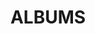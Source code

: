 ---
layout: album_gallery
resource: facebook
title: "ALBUMS"
description: "archive"
active: gallery
header-img: "img/gallery-bg.jpg"
images:

- image_path: /clothes/Japan/20250116_103609_473810486_18455315008065911_2649385862197426973_n.jpg
  gallery-folder: /gallery/clothes/Japan/
  gallery-name: Japan
  gallery-date: March 2025
- image_path: /clothes/RedDress/20240901_174400_457508872_550379163984856_1159785860749409901_n.jpg
  gallery-folder: /gallery/clothes/RedDress/
  gallery-name: RedDress
  gallery-date: March 2025
---
